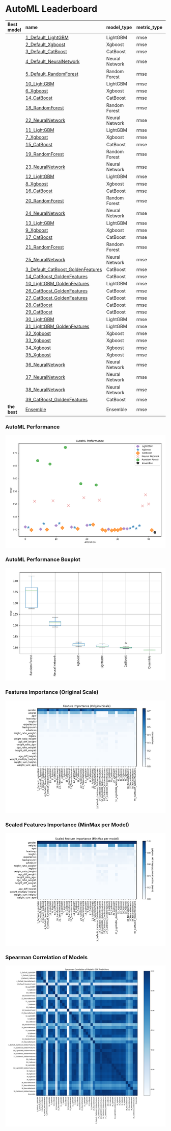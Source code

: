 # AutoML Leaderboard

| Best model   | name                                                                             | model_type     | metric_type   |   metric_value |   train_time |   single_prediction_time |
|:-------------|:---------------------------------------------------------------------------------|:---------------|:--------------|---------------:|-------------:|-------------------------:|
|              | [1_Default_LightGBM](1_Default_LightGBM/README.md)                               | LightGBM       | rmse          |        141.053 |        16.25 |                   0.0267 |
|              | [2_Default_Xgboost](2_Default_Xgboost/README.md)                                 | Xgboost        | rmse          |        140.832 |         5.14 |                   0.0168 |
|              | [3_Default_CatBoost](3_Default_CatBoost/README.md)                               | CatBoost       | rmse          |        139.879 |        14.73 |                   0.0096 |
|              | [4_Default_NeuralNetwork](4_Default_NeuralNetwork/README.md)                     | Neural Network | rmse          |        151.076 |        12.06 |                   0.0382 |
|              | [5_Default_RandomForest](5_Default_RandomForest/README.md)                       | Random Forest  | rmse          |        166.996 |        12.15 |                   0.0877 |
|              | [10_LightGBM](10_LightGBM/README.md)                                             | LightGBM       | rmse          |        140.166 |        17.32 |                   0.0185 |
|              | [6_Xgboost](6_Xgboost/README.md)                                                 | Xgboost        | rmse          |        142.295 |         5.25 |                   0.0171 |
|              | [14_CatBoost](14_CatBoost/README.md)                                             | CatBoost       | rmse          |        139.952 |        27.59 |                   0.0098 |
|              | [18_RandomForest](18_RandomForest/README.md)                                     | Random Forest  | rmse          |        165.693 |         9.61 |                   0.086  |
|              | [22_NeuralNetwork](22_NeuralNetwork/README.md)                                   | Neural Network | rmse          |        151.287 |         7.51 |                   0.0299 |
|              | [11_LightGBM](11_LightGBM/README.md)                                             | LightGBM       | rmse          |        141.572 |         6.21 |                   0.0159 |
|              | [7_Xgboost](7_Xgboost/README.md)                                                 | Xgboost        | rmse          |        142.467 |         4.84 |                   0.0168 |
|              | [15_CatBoost](15_CatBoost/README.md)                                             | CatBoost       | rmse          |        140.663 |        17.59 |                   0.0095 |
|              | [19_RandomForest](19_RandomForest/README.md)                                     | Random Forest  | rmse          |        172.158 |         9.13 |                   0.0831 |
|              | [23_NeuralNetwork](23_NeuralNetwork/README.md)                                   | Neural Network | rmse          |        149.387 |         8.78 |                   0.0284 |
|              | [12_LightGBM](12_LightGBM/README.md)                                             | LightGBM       | rmse          |        140.962 |        13.91 |                   0.0149 |
|              | [8_Xgboost](8_Xgboost/README.md)                                                 | Xgboost        | rmse          |        140.801 |         4.88 |                   0.017  |
|              | [16_CatBoost](16_CatBoost/README.md)                                             | CatBoost       | rmse          |        140.31  |        13.48 |                   0.01   |
|              | [20_RandomForest](20_RandomForest/README.md)                                     | Random Forest  | rmse          |        157.964 |        17.84 |                   0.0963 |
|              | [24_NeuralNetwork](24_NeuralNetwork/README.md)                                   | Neural Network | rmse          |        152.47  |        10.44 |                   0.0285 |
|              | [13_LightGBM](13_LightGBM/README.md)                                             | LightGBM       | rmse          |        141.67  |        15.34 |                   0.0147 |
|              | [9_Xgboost](9_Xgboost/README.md)                                                 | Xgboost        | rmse          |        141.798 |         4.49 |                   0.0166 |
|              | [17_CatBoost](17_CatBoost/README.md)                                             | CatBoost       | rmse          |        141.953 |         8.08 |                   0.0093 |
|              | [21_RandomForest](21_RandomForest/README.md)                                     | Random Forest  | rmse          |        157.44  |        20.97 |                   0.0832 |
|              | [25_NeuralNetwork](25_NeuralNetwork/README.md)                                   | Neural Network | rmse          |        151.519 |        10.37 |                   0.0291 |
|              | [3_Default_CatBoost_GoldenFeatures](3_Default_CatBoost_GoldenFeatures/README.md) | CatBoost       | rmse          |        139.949 |        15.29 |                   0.0249 |
|              | [14_CatBoost_GoldenFeatures](14_CatBoost_GoldenFeatures/README.md)               | CatBoost       | rmse          |        139.627 |        30.77 |                   0.0256 |
|              | [10_LightGBM_GoldenFeatures](10_LightGBM_GoldenFeatures/README.md)               | LightGBM       | rmse          |        140.169 |        17.71 |                   0.0285 |
|              | [26_CatBoost_GoldenFeatures](26_CatBoost_GoldenFeatures/README.md)               | CatBoost       | rmse          |        139.644 |        52.43 |                   0.0243 |
|              | [27_CatBoost_GoldenFeatures](27_CatBoost_GoldenFeatures/README.md)               | CatBoost       | rmse          |        139.887 |        18.29 |                   0.0262 |
|              | [28_CatBoost](28_CatBoost/README.md)                                             | CatBoost       | rmse          |        139.792 |        31.28 |                   0.0104 |
|              | [29_CatBoost](29_CatBoost/README.md)                                             | CatBoost       | rmse          |        140.22  |         9.62 |                   0.0098 |
|              | [30_LightGBM](30_LightGBM/README.md)                                             | LightGBM       | rmse          |        140.351 |         8.77 |                   0.0154 |
|              | [31_LightGBM_GoldenFeatures](31_LightGBM_GoldenFeatures/README.md)               | LightGBM       | rmse          |        140.321 |        11.57 |                   0.0286 |
|              | [32_Xgboost](32_Xgboost/README.md)                                               | Xgboost        | rmse          |        140.555 |         5.2  |                   0.0167 |
|              | [33_Xgboost](33_Xgboost/README.md)                                               | Xgboost        | rmse          |        141.18  |         5.38 |                   0.0165 |
|              | [34_Xgboost](34_Xgboost/README.md)                                               | Xgboost        | rmse          |        140.469 |         5.23 |                   0.0187 |
|              | [35_Xgboost](35_Xgboost/README.md)                                               | Xgboost        | rmse          |        141.584 |         5.49 |                   0.0167 |
|              | [36_NeuralNetwork](36_NeuralNetwork/README.md)                                   | Neural Network | rmse          |        149.262 |         8.97 |                   0.0301 |
|              | [37_NeuralNetwork](37_NeuralNetwork/README.md)                                   | Neural Network | rmse          |        153.63  |         6.36 |                   0.0282 |
|              | [38_NeuralNetwork](38_NeuralNetwork/README.md)                                   | Neural Network | rmse          |        150.007 |         9.38 |                   0.0302 |
|              | [39_CatBoost_GoldenFeatures](39_CatBoost_GoldenFeatures/README.md)               | CatBoost       | rmse          |        139.789 |        28.58 |                   0.0287 |
| **the best** | [Ensemble](Ensemble/README.md)                                                   | Ensemble       | rmse          |        138.929 |         1.41 |                   0.2275 |

### AutoML Performance
![AutoML Performance](ldb_performance.png)

### AutoML Performance Boxplot
![AutoML Performance Boxplot](ldb_performance_boxplot.png)

### Features Importance (Original Scale)
![features importance across models](features_heatmap.png)



### Scaled Features Importance (MinMax per Model)
![scaled features importance across models](features_heatmap_scaled.png)



### Spearman Correlation of Models
![models spearman correlation](correlation_heatmap.png)

